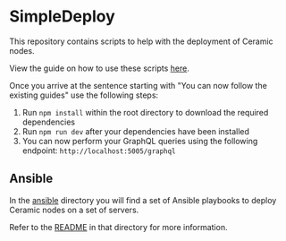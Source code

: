 # SimpleDeploy

This repository contains scripts to help with the deployment of Ceramic nodes.

View the guide on how to use these scripts [here](https://composedb.js.org/docs/0.4.x/guides/composedb-server/running-in-the-cloud#running-composedb-server-on-kubernetes).

Once you arrive at the sentence starting with "You can now follow the existing guides" use the following steps:

1. Run `npm install` within the root directory to download the required dependencies
2. Run `npm run dev` after your dependencies have been installed
3. You can now perform your GraphQL queries using the following endpoint: `http://localhost:5005/graphql`

## Ansible

In the [ansible](ansible) directory you will find a set of Ansible playbooks to deploy Ceramic nodes on a set of servers.

Refer to the [README](ansible/README.md) in that directory for more information.
